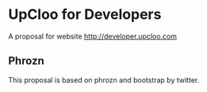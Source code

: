 # UpCloo for Developers

A proposal for website http://developer.upcloo.com

## Phrozn

This proposal is based on phrozn and bootstrap by twitter.